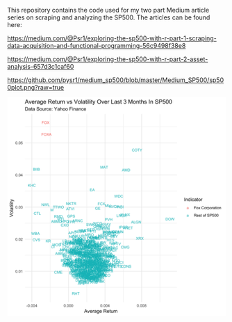 This repository contains the code used for my two part Medium article series on scraping and analyzing the SP500. The articles can be found here:

https://medium.com/@Psr1/exploring-the-sp500-with-r-part-1-scraping-data-acquisition-and-functional-programming-56c9498f38e8

https://medium.com/@Psr1/exploring-the-sp500-with-r-part-2-asset-analysis-657d3c1caf60

https://github.com/pysr1/medium_sp500/blob/master/Medium_SP500/sp500plot.png?raw=true


![sp500](https://github.com/pysr1/medium_sp500/blob/master/Medium_SP500/sp500plot.png?raw=true)
